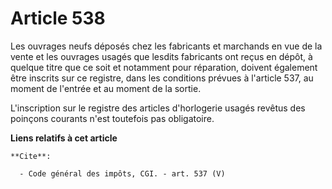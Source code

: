 # Article 538

Les ouvrages neufs déposés chez les fabricants et marchands en vue de la vente et les ouvrages usagés que lesdits fabricants
ont reçus en dépôt, à quelque titre que ce soit et notamment pour réparation, doivent également être inscrits sur ce
registre, dans les conditions prévues à l'article 537, au moment de l'entrée et au moment de la sortie. 

L'inscription sur le registre des articles d'horlogerie usagés revêtus des poinçons courants n'est toutefois pas obligatoire.

**Liens relatifs à cet article**

	**Cite**:

	  - Code général des impôts, CGI. - art. 537 (V)
